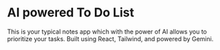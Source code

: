 # AI powered To Do List

This is your typical notes app which with the power of AI allows you to prioritize your tasks.
Built using React, Tailwind, and powered by Gemini. 
